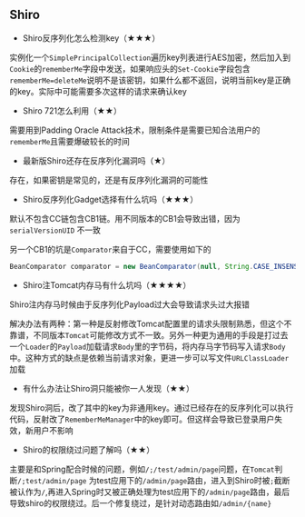 ## Shiro

- Shiro反序列化怎么检测key（★★★）

实例化一个`SimplePrincipalCollection`遍历key列表进行AES加密，然后加入到`Cookie`的`rememberMe`字段中发送，如果响应头的`Set-Cookie`字段包含`rememberMe=deleteMe`说明不是该密钥，如果什么都不返回，说明当前key是正确的key。实际中可能需要多次这样的请求来确认key



- Shiro 721怎么利用（★★）

需要用到Padding Oracle Attack技术，限制条件是需要已知合法用户的`rememberMe`且需要爆破较长的时间



- 最新版Shiro还存在反序列化漏洞吗（★）

存在，如果密钥是常见的，还是有反序列化漏洞的可能性



- Shiro反序列化Gadget选择有什么坑吗（★★★）

默认不包含CC链包含CB1链。用不同版本的CB1会导致出错，因为`serialVersionUID` 不一致

另一个CB1的坑是`Comparator`来自于CC，需要使用如下的

```java
BeanComparator comparator = new BeanComparator(null, String.CASE_INSENSITIVE_ORDER);
```



- Shiro注Tomcat内存马有什么坑吗（★★★★）

Shiro注内存马时候由于反序列化Payload过大会导致请求头过大报错

解决办法有两种：第一种是反射修改Tomcat配置里的请求头限制熟悉，但这个不靠谱，不同版本`Tomcat`可能修改方式不一致。另外一种更为通用的手段是打过去一个`Loader`的`Payload`加载请求`Body`里的字节码，将内存马字节码写入请求`Body`中。这种方式的缺点是依赖当前请求对象，更进一步可以写文件`URLClassLoader`加载



- 有什么办法让Shiro洞只能被你一人发现（★★）

发现Shiro洞后，改了其中的key为非通用key。通过已经存在的反序列化可以执行代码，反射改了`RememberMeManager`中的key即可。但这样会导致已登录用户失效，新用户不影响



- Shiro的权限绕过问题了解吗（★★）

主要是和Spring配合时候的问题，例如`/;/test/admin/page`问题，在`Tomcat`判断`/;test/admin/page` 为test应用下的`/admin/page`路由，进入到Shiro时被`;`截断被认作为`/`,再进入Spring时又被正确处理为test应用下的`/admin/page`路由，最后导致shiro的权限绕过。后一个修复绕过，是针对动态路由如`/admin/{name}`
